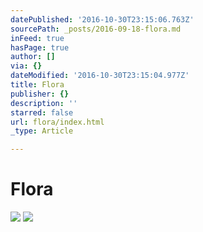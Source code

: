 ```yaml
---
datePublished: '2016-10-30T23:15:06.763Z'
sourcePath: _posts/2016-09-18-flora.md
inFeed: true
hasPage: true
author: []
via: {}
dateModified: '2016-10-30T23:15:04.977Z'
title: Flora
publisher: {}
description: ''
starred: false
url: flora/index.html
_type: Article

---
```

# Flora
![](https://the-grid-user-content.s3-us-west-2.amazonaws.com/45963d07-80cd-412a-a48e-a0e4cbfe9033.jpg)
![](https://the-grid-user-content.s3-us-west-2.amazonaws.com/bed13935-7832-42d9-850c-602aff25da01.jpg)
